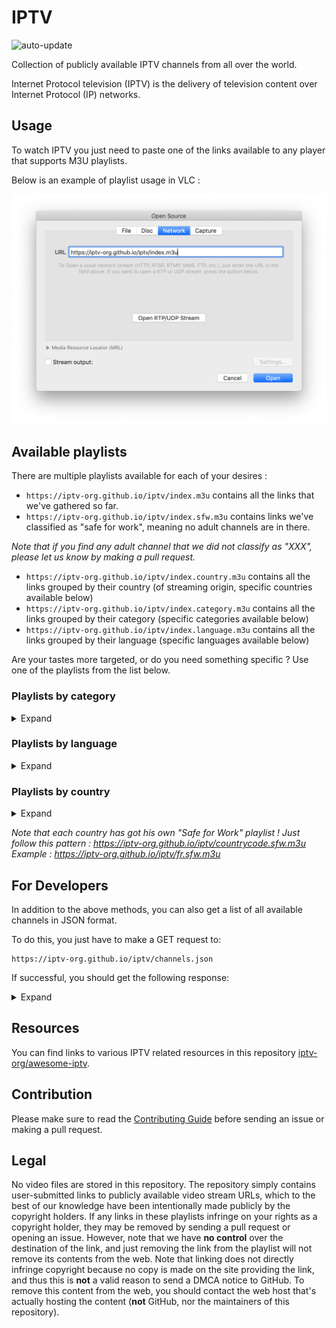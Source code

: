 # IPTV

![auto-update](https://github.com/iptv-org/iptv/actions/workflows/auto-update.yml/badge.svg)

Collection of publicly available IPTV channels from all over the world.

Internet Protocol television (IPTV) is the delivery of television content over Internet Protocol (IP) networks.

## Usage

To watch IPTV you just need to paste one of the links available to any player that supports M3U playlists.

Below is an example of playlist usage in VLC :

![VLC Network Panel](.readme/preview.png)

## Available playlists

There are multiple playlists available for each of your desires :

- `https://iptv-org.github.io/iptv/index.m3u` contains all the links that we've gathered so far.
- `https://iptv-org.github.io/iptv/index.sfw.m3u` contains links we've classified as "safe for work", meaning no adult channels are in there.

*Note that if you find any adult channel that we did not classify as "XXX", please let us know by making a pull request.*

- `https://iptv-org.github.io/iptv/index.country.m3u` contains all the links grouped by their country (of streaming origin, specific countries available below)
- `https://iptv-org.github.io/iptv/index.category.m3u` contains all the links grouped by their category (specific categories available below)
- `https://iptv-org.github.io/iptv/index.language.m3u` contains all the links grouped by their language (specific languages available below)

Are your tastes more targeted, or do you need something specific ? Use one of the playlists from the list below.

### Playlists by category

<details>
<summary>Expand</summary>
<br>

<!-- prettier-ignore -->
#include "./.readme/_categories.md"

</details>

### Playlists by language

<details>
<summary>Expand</summary>
<br>

<!-- prettier-ignore -->
#include "./.readme/_languages.md"

</details>

### Playlists by country

<details>
<summary>Expand</summary>
<br>

<!-- prettier-ignore -->
#include "./.readme/_countries.md"

</details>

*Note that each country has got his own "Safe for Work" playlist ! Just follow this pattern : https://iptv-org.github.io/iptv/countrycode.sfw.m3u
Example : https://iptv-org.github.io/iptv/fr.sfw.m3u*

## For Developers

In addition to the above methods, you can also get a list of all available channels in JSON format.

To do this, you just have to make a GET request to:

```
https://iptv-org.github.io/iptv/channels.json
```

If successful, you should get the following response:

<details>
<summary>Expand</summary>
<br>
  
```
[
  ...
  {
    "name": "CNN",
    "logo": "https://i.imgur.com/ilZJT5s.png",
    "url": "http://ott-cdn.ucom.am/s27/index.m3u8",
    "category": "News",
    "languages": [
      {
        "code": "eng",
        "name": "English"
      }
    ],
    "countries": [
      {
        "code": "us",
        "name": "United States"
      },
      {
        "code": "ca",
        "name": "Canada"
      }
    ],
    "tvg": {
      "id": "cnn.us",
      "name": "CNN",
      "url": "http://epg.streamstv.me/epg/guide-usa.xml.gz"
    }
  },
  ...
]
```
</details>

## Resources

You can find links to various IPTV related resources in this repository [iptv-org/awesome-iptv](https://github.com/iptv-org/awesome-iptv).

## Contribution

Please make sure to read the [Contributing Guide](CONTRIBUTING.md) before sending an issue or making a pull request.

## Legal

No video files are stored in this repository. The repository simply contains user-submitted links to publicly available video stream URLs, which to the best of our knowledge have been intentionally made publicly by the copyright holders. If any links in these playlists infringe on your rights as a copyright holder, they may be removed by sending a pull request or opening an issue. However, note that we have **no control** over the destination of the link, and just removing the link from the playlist will not remove its contents from the web. Note that linking does not directly infringe copyright because no copy is made on the site providing the link, and thus this is **not** a valid reason to send a DMCA notice to GitHub. To remove this content from the web, you should contact the web host that's actually hosting the content (**not** GitHub, nor the maintainers of this repository).
